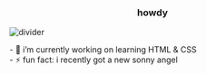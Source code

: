 <h3 style="text-align:center;">howdy</h3>

![divider](https://cutekawaiiresources.wordpress.com/wp-content/uploads/2014/08/tumblr_m3xy3v8sv81rodiav.gif)

<p>
- 🌱 i’m currently working on learning HTML & CSS <br>
- ⚡ fun fact: i recently got a new sonny angel
</p>
